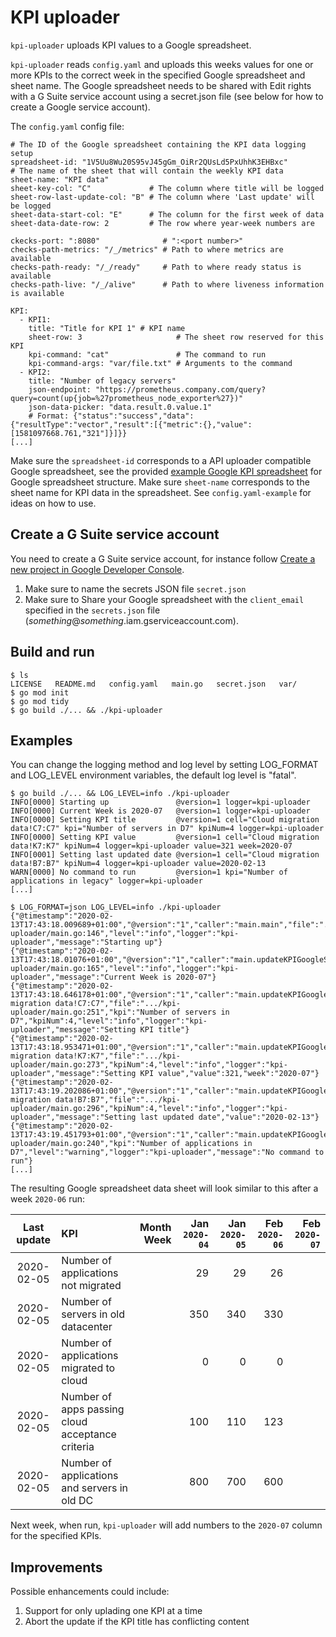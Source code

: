 # KPI uploader
`kpi-uploader` uploads KPI values to a Google spreadsheet.

`kpi-uploader` reads `config.yaml` and uploads this weeks values for
one or more KPIs to the correct week in the specified Google
spreadsheet and sheet name. The Google spreadsheet needs to be shared
with Edit rights with a G Suite service account using a secret.json
file (see below for how to create a Google service account).

The `config.yaml` config file:
```
# The ID of the Google spreadsheet containing the KPI data logging setup
spreadsheet-id: "1V5Uu8Wu20S95vJ45gGm_OiRr2QUsLd5PxUhhK3EHBxc"
# The name of the sheet that will contain the weekly KPI data
sheet-name: "KPI data"
sheet-key-col: "C"             # The column where title will be logged
sheet-row-last-update-col: "B" # The column where 'Last update' will be logged
sheet-data-start-col: "E"      # The column for the first week of data
sheet-data-date-row: 2         # The row where year-week numbers are

ckecks-port: ":8080"              # ":<port number>"
checks-path-metrics: "/_/metrics" # Path to where metrics are available
checks-path-ready: "/_/ready"     # Path to where ready status is available
checks-path-live: "/_/alive"      # Path to where liveness information is available

KPI:
  - KPI1:
    title: "Title for KPI 1" # KPI name
    sheet-row: 3                     # The sheet row reserved for this KPI
    kpi-command: "cat"               # The command to run
    kpi-command-args: "var/file.txt" # Arguments to the command
  - KPI2:
    title: "Number of legacy servers"
    json-endpoint: "https://prometheus.company.com/query?query=count(up{job=%27prometheus_node_exporter%27})"
    json-data-picker: "data.result.0.value.1"
    # Format: {"status":"success","data":{"resultType":"vector","result":[{"metric":{},"value":[1581097668.761,"321"]}]}}
[...]
```

Make sure the `spreadsheet-id` corresponds to a API uploader compatible Google
spreadsheet, see the provided [example Google KPI spreadsheet](https://docs.google.com/spreadsheets/d/1V5Uu8Wu20S95vJ45gGm_OiRr2QUsLd5PxUhhK3EHBxc/edit#gid=750502480) for Google spreadsheet structure.
Make sure `sheet-name` corresponds to the sheet name for KPI data in the spreadsheet.
See `config.yaml-example` for ideas on how to use.

## Create a G Suite service account
You need to create a G Suite service account, for instance follow
[Create a new project in Google Developer Console](https://www.prudentdevs.club/gsheets-go).
1. Make sure to name the secrets JSON file `secret.json`
2. Make sure to Share your Google spreadsheet with the `client_email` specified in the `secrets.json` file (*something*@*something*.iam.gserviceaccount.com).

## Build and run
```
$ ls
LICENSE	  README.md   config.yaml   main.go   secret.json   var/
$ go mod init
$ go mod tidy
$ go build ./... && ./kpi-uploader
```

## Examples
You can change the logging method and log level by setting LOG\_FORMAT and LOG\_LEVEL environment variables, the default log level is "fatal".
```
$ go build ./... && LOG_LEVEL=info ./kpi-uploader
INFO[0000] Starting up               @version=1 logger=kpi-uploader
INFO[0000] Current Week is 2020-07   @version=1 logger=kpi-uploader
INFO[0000] Setting KPI title         @version=1 cell="Cloud migration data!C7:C7" kpi="Number of servers in D7" kpiNum=4 logger=kpi-uploader
INFO[0000] Setting KPI value         @version=1 cell="Cloud migration data!K7:K7" kpiNum=4 logger=kpi-uploader value=321 week=2020-07
INFO[0001] Setting last updated date @version=1 cell="Cloud migration data!B7:B7" kpiNum=4 logger=kpi-uploader value=2020-02-13
WARN[0000] No command to run         @version=1 kpi="Number of applications in legacy" logger=kpi-uploader
[...]

$ LOG_FORMAT=json LOG_LEVEL=info ./kpi-uploader
{"@timestamp":"2020-02-13T17:43:18.009689+01:00","@version":"1","caller":"main.main","file":".../kpi-uploader/main.go:146","level":"info","logger":"kpi-uploader","message":"Starting up"}
{"@timestamp":"2020-02-13T17:43:18.01076+01:00","@version":"1","caller":"main.updateKPIGoogleSheet","file":".../kpi-uploader/main.go:165","level":"info","logger":"kpi-uploader","message":"Current Week is 2020-07"}
{"@timestamp":"2020-02-13T17:43:18.646178+01:00","@version":"1","caller":"main.updateKPIGoogleSheet","cell":"Cloud migration data!C7:C7","file":".../kpi-uploader/main.go:251","kpi":"Number of servers in D7","kpiNum":4,"level":"info","logger":"kpi-uploader","message":"Setting KPI title"}
{"@timestamp":"2020-02-13T17:43:18.953471+01:00","@version":"1","caller":"main.updateKPIGoogleSheet","cell":"Cloud migration data!K7:K7","file":".../kpi-uploader/main.go:273","kpiNum":4,"level":"info","logger":"kpi-uploader","message":"Setting KPI value","value":321,"week":"2020-07"}
{"@timestamp":"2020-02-13T17:43:19.202086+01:00","@version":"1","caller":"main.updateKPIGoogleSheet","cell":"Cloud migration data!B7:B7","file":".../kpi-uploader/main.go:296","kpiNum":4,"level":"info","logger":"kpi-uploader","message":"Setting last updated date","value":"2020-02-13"}
{"@timestamp":"2020-02-13T17:43:19.451793+01:00","@version":"1","caller":"main.updateKPIGoogleSheet","file":".../kpi-uploader/main.go:240","kpi":"Number of applications in D7","level":"warning","logger":"kpi-uploader","message":"No command to run"}
[...]
```

The resulting Google spreadsheet data sheet will look similar to this after a week `2020-06` run:

Last update | KPI                                              | Month Week | Jan `2020-04` | Jan `2020-05` | Feb `2020-06` | Feb `2020-07`
:---------: | :----------------------------------------------- | ---:  | ------: | ------: |    ---: | ---:
2020-02-05  | Number of applications not migrated              |       | 29      | 29      | 26      |
2020-02-05  | Number of servers in old datacenter              |       | 350     | 340     | 330     |
2020-02-05  | Number of applications migrated to cloud         |       | 0       | 0       |       0 |
2020-02-05  | Number of apps passing cloud acceptance criteria |       | 100     | 110     | 123 |
2020-02-05  | Number of applications and servers in old DC     |       | 800     | 700     | 600 |

Next week, when run, `kpi-uploader` will add numbers to the `2020-07`
column for the specified KPIs.

## Improvements
Possible enhancements could include:
1. Support for only uplading one KPI at a time
2. Abort the update if the KPI title has conflicting content
